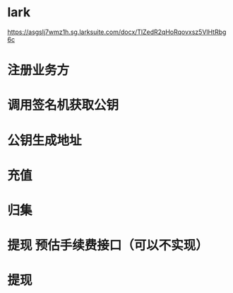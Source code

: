# lark
https://asgslj7wmz1h.sg.larksuite.com/docx/TlZedR2qHoRqovxsz5VlHtRbg6c

# 注册业务方

# 调用签名机获取公钥

# 公钥生成地址

# 充值

# 归集

# 提现 预估手续费接口（可以不实现）

# 提现

